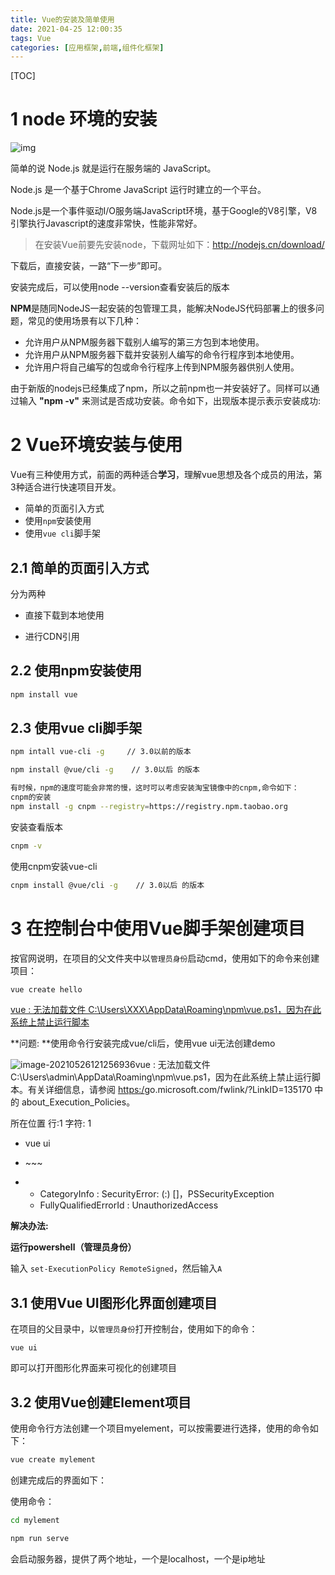 ```yaml
---
title: Vue的安装及简单使用
date: 2021-04-25 12:00:35
tags: Vue
categories: [应用框架,前端,组件化框架]
---
```


[TOC]

<!--more-->

 # 1 node 环境的安装

![img](https://note.youdao.com/yws/res/3/7FFB1B52E6EB475F9D423F472BFABBDD)

简单的说 Node.js 就是运行在服务端的 JavaScript。

Node.js 是一个基于Chrome JavaScript 运行时建立的一个平台。

Node.js是一个事件驱动I/O服务端JavaScript环境，基于Google的V8引擎，V8引擎执行Javascript的速度非常快，性能非常好。

> 在安装Vue前要先安装node，下载网址如下：http://nodejs.cn/download/

下载后，直接安装，一路“下一步”即可。

安装完成后，可以使用node --version查看安装后的版本

**NPM**是随同NodeJS一起安装的包管理工具，能解决NodeJS代码部署上的很多问题，常见的使用场景有以下几种：

- 允许用户从NPM服务器下载别人编写的第三方包到本地使用。
- 允许用户从NPM服务器下载并安装别人编写的命令行程序到本地使用。
- 允许用户将自己编写的包或命令行程序上传到NPM服务器供别人使用。

由于新版的nodejs已经集成了npm，所以之前npm也一并安装好了。同样可以通过输入 **"npm -v"** 来测试是否成功安装。命令如下，出现版本提示表示安装成功:

# 2 Vue环境安装与使用

Vue有三种使用方式，前面的两种适合**学习**，理解vue思想及各个成员的用法，第3种适合进行快速项目开发。

- 简单的页面引入方式
- 使用`npm`安装使用
- 使用`vue cli`脚手架

## 2.1 简单的页面引入方式

分为两种

- 直接下载到本地使用

- 进行CDN引用



## 2.2 使用npm安装使用

```bash
npm install vue
```



## 2.3 使用vue cli脚手架

```bash
npm intall vue-cli -g     // 3.0以前的版本

npm install @vue/cli -g    // 3.0以后 的版本

有时候，npm的速度可能会非常的慢，这时可以考虑安装淘宝镜像中的cnpm,命令如下：
cnpm的安装
npm install -g cnpm --registry=https://registry.npm.taobao.org
```

安装查看版本

```bash
cnpm -v
```

使用cnpm安装vue-cli

```bash
cnpm install @vue/cli -g    // 3.0以后 的版本
```



# 3 在控制台中使用Vue脚手架创建项目

按官网说明，在项目的父文件夹中以`管理员身份`启动cmd，使用如下的命令来创建项目：

```bash
vue create hello
```

[vue : 无法加载文件 C:\Users\XXX\AppData\Roaming\npm\vue.ps1，因为在此系统上禁止运行脚本](https://www.cnblogs.com/YangxCNWeb/p/11773175.html)

**问题: **使用命令行安装完成vue/cli后，使用vue ui无法创建demo

![image-20210526121256936](/images/2021052503.png)vue : 无法加载文件 C:\Users\admin\AppData\Roaming\npm\vue.ps1，因为在此系统上禁止运行脚本。有关详细信息，请参阅 [https:/](https://www.cnblogs.com/)go.microsoft.com/fwlink/?LinkID=135170 中的 about_Execution_Policies。

所在位置 行:1 字符: 1

- vue ui
- \~~~

- - CategoryInfo : SecurityError: (:) []，PSSecurityException
  - FullyQualifiedErrorId : UnauthorizedAccess

**解决办法:**

**运行powershell（管理员身份）**

输入 `set-ExecutionPolicy RemoteSigned`，然后输入`A`



## 3.1 使用Vue UI图形化界面创建项目

在项目的父目录中，以`管理员身份`打开控制台，使用如下的命令：

```
vue ui
```

即可以打开图形化界面来可视化的创建项目



## 3.2 使用Vue创建Element项目

使用命令行方法创建一个项目myelement，可以按需要进行选择，使用的命令如下：

```bash
vue create mylement
```



创建完成后的界面如下：

使用命令：

```bash
cd mylement

npm run serve
```

会启动服务器，提供了两个地址，一个是localhost，一个是ip地址

